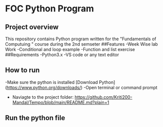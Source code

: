 # FOC Python Program
## Project overview
This repository contains Python program written for the "Fundamentals of Computuing " course during the 2nd semseter
##Features
-Week Wise lab Work
-Conditional and loop example
-Function and list exercise
##Requirements
-Python3.x
-VS code or any text editor
## How to run
-Make sure the python is installed [Download Python] (https://www.python.org/downloads/)
-Open terminal or command prompt
- Naviagte to the project folder:
https://github.com/Kriti200-Mandal/Tempo/blob/main/README.md?plain=1
## Run the python file
  
